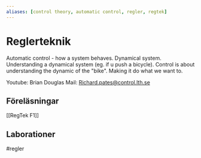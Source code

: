 ```yaml
---
aliases: [control theory, automatic control, regler, regtek]
---
```

# Reglerteknik
Automatic control - how a system behaves. Dynamical system. Understanding a dynamical system (eg. if u push a bicycle). Control is about understanding the dynamic of the "bike". Making it do what we want to.




Youtube: Brian Douglas
Mail: Richard.pates@control.lth.se

 ## Föreläsningar
 [[RegTek F1]]

## Laborationer


#regler 